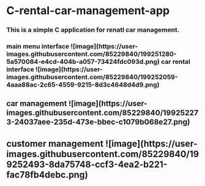 <h1>C-rental-car-management-app</h1>
<b><h3>This is a simple C application for renatl car management.</h3></b>
<b><h3>main menu interface</b>  
![image](https://user-images.githubusercontent.com/85229840/199251280-5a570084-e4cd-404b-a057-73424fdc093d.png)  
<b>car rental interface</b>  
![image](https://user-images.githubusercontent.com/85229840/199252059-4aaa88ac-2c65-4559-9215-8d3c4648d4d9.png)  
<b><h3>car management</b>  
![image](https://user-images.githubusercontent.com/85229840/199252273-24037aee-235d-473e-bbec-c1079b068e27.png)  
<b><h3>customer management</b>  
![image](https://user-images.githubusercontent.com/85229840/199252493-8da75748-ccf3-4ea2-b221-fac78fb4debc.png)  

